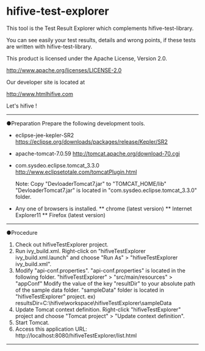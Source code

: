 # hifive-test-explorer

This tool is the Test Result Explorer which complements hifive-test-library.

You can see easily your test results, details and wrong points,
if these tests are written with hifive-test-library.

This product is licensed under the Apache License, Version 2.0.

http://www.apache.org/licenses/LICENSE-2.0

Our developer site is located at

http://www.htmlhifive.com

Let's hifive !

------------------------------------------------------------------------------
●Preparation
Prepare the following development tools.

* eclipse-jee-kepler-SR2
    https://eclipse.org/downloads/packages/release/Kepler/SR2

* apache-tomcat-7.0.59
    http://tomcat.apache.org/download-70.cgi

* com.sysdeo.eclipse.tomcat_3.3.0
    http://www.eclipsetotale.com/tomcatPlugin.html

    Note: Copy "DevloaderTomcat7.jar" to "TOMCAT_HOME/lib"
    "DevloaderTomcat7.jar" is located in "com.sysdeo.eclipse.tomcat_3.3.0" folder.

* Any one of browsers is installed.
** chrome (latest version)
** Internet Explorer11
** Firefox (latest version)

------------------------------------------------------------
●Procedure
1. Check out hifiveTestExplorer project.
2.  Run ivy_build.xml.
    Right-click on "hifiveTestExplorer ivy_build.xml.launch" and choose "Run As" > "hifiveTestExplorer ivy_build.xml".
3.  Modify "api-conf.properties".
    "api-conf.properties" is located in the following folder.
        "hifiveTestExplorer" > "src/main/resources" > "appConf"
    Modify the value of the key "resultDir" to your absolute path of the sample data folder.
    "sampleData" folder is located in "hifiveTestExplorer" project.
    ex)
        resultsDir=C:\\hifive\\workspace\\hifiveTestExplorer\\sampleData
4.  Update Tomcat context definition.
    Right-click "hifiveTestExplorer" project and choose "Tomcat project" > "Update context definition".
5.  Start Tomcat.
6.  Access this application URL:
	http://localhost:8080/hifiveTestExplorer/list.html
------------------------------------------------------------